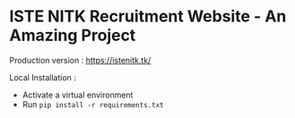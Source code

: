 # ISTE NITK Recruitment Website - An Amazing Project

Production version : https://istenitk.tk/

Local Installation : 
  - Activate a virtual environment
  - Run `pip install -r requirements.txt`
